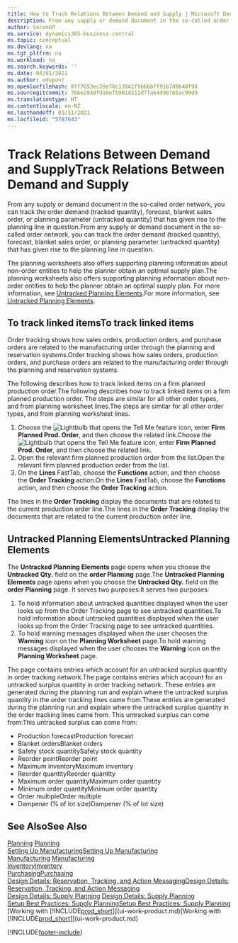 ```yaml
---
title: How to Track Relations Between Demand and Supply | Microsoft Docs
description: From any supply or demand document in the so-called order network, you can track the order demand (tracked quantity), forecast, blanket sales order, or planning parameter (untracked quantity) that has given rise to the planning line in question.
author: SorenGP
ms.service: dynamics365-business-central
ms.topic: conceptual
ms.devlang: na
ms.tgt_pltfrm: na
ms.workload: na
ms.search.keywords: ''
ms.date: 04/01/2021
ms.author: edupont
ms.openlocfilehash: 8ff7653ec28e70c13842f9b66bff91b7d8b48f98
ms.sourcegitcommit: 766e2840fd16efb901d211d7fa64d96766ac99d9
ms.translationtype: HT
ms.contentlocale: en-NZ
ms.lasthandoff: 03/31/2021
ms.locfileid: "5787643"
---
```

# <a name="track-relations-between-demand-and-supply"></a><span data-ttu-id="c4cf3-103">Track Relations Between Demand and Supply</span><span class="sxs-lookup"><span data-stu-id="c4cf3-103">Track Relations Between Demand and Supply</span></span>
<span data-ttu-id="c4cf3-104">From any supply or demand document in the so-called order network, you can track the order demand (tracked quantity), forecast, blanket sales order, or planning parameter (untracked quantity) that has given rise to the planning line in question.</span><span class="sxs-lookup"><span data-stu-id="c4cf3-104">From any supply or demand document in the so-called order network, you can track the order demand (tracked quantity), forecast, blanket sales order, or planning parameter (untracked quantity) that has given rise to the planning line in question.</span></span>

<span data-ttu-id="c4cf3-105">The planning worksheets also offers supporting planning information about non-order entities to help the planner obtain an optimal supply plan.</span><span class="sxs-lookup"><span data-stu-id="c4cf3-105">The planning worksheets also offers supporting planning information about non-order entities to help the planner obtain an optimal supply plan.</span></span> <span data-ttu-id="c4cf3-106">For more information, see [Untracked Planning Elements](production-how-track-demand-supply.md#untracked-planning-elements).</span><span class="sxs-lookup"><span data-stu-id="c4cf3-106">For more information, see [Untracked Planning Elements](production-how-track-demand-supply.md#untracked-planning-elements).</span></span>

## <a name="to-track-linked-items"></a><span data-ttu-id="c4cf3-107">To track linked items</span><span class="sxs-lookup"><span data-stu-id="c4cf3-107">To track linked items</span></span>
<span data-ttu-id="c4cf3-108">Order tracking shows how sales orders, production orders, and purchase orders are related to the manufacturing order through the planning and reservation systems.</span><span class="sxs-lookup"><span data-stu-id="c4cf3-108">Order tracking shows how sales orders, production orders, and purchase orders are related to the manufacturing order through the planning and reservation systems.</span></span>

<span data-ttu-id="c4cf3-109">The following describes how to track linked items on a firm planned production order.</span><span class="sxs-lookup"><span data-stu-id="c4cf3-109">The following describes how to track linked items on a firm planned production order.</span></span> <span data-ttu-id="c4cf3-110">The steps are similar for all other order types, and from planning worksheet lines.</span><span class="sxs-lookup"><span data-stu-id="c4cf3-110">The steps are similar for all other order types, and from planning worksheet lines.</span></span>

1. <span data-ttu-id="c4cf3-111">Choose the ![Lightbulb that opens the Tell Me feature](media/ui-search/search_small.png "Tell me what you want to do") icon, enter **Firm Planned Prod. Order**, and then choose the related link.</span><span class="sxs-lookup"><span data-stu-id="c4cf3-111">Choose the ![Lightbulb that opens the Tell Me feature](media/ui-search/search_small.png "Tell me what you want to do") icon, enter **Firm Planned Prod. Order**, and then choose the related link.</span></span>
2. <span data-ttu-id="c4cf3-112">Open the relevant firm planned production order from the list.</span><span class="sxs-lookup"><span data-stu-id="c4cf3-112">Open the relevant firm planned production order from the list.</span></span>
3. <span data-ttu-id="c4cf3-113">On the **Lines** FastTab, choose the **Functions** action, and then choose the **Order Tracking** action.</span><span class="sxs-lookup"><span data-stu-id="c4cf3-113">On the **Lines** FastTab, choose the **Functions** action, and then choose the **Order Tracking** action.</span></span>

<span data-ttu-id="c4cf3-114">The lines in the **Order Tracking** display the documents that are related to the current production order line.</span><span class="sxs-lookup"><span data-stu-id="c4cf3-114">The lines in the **Order Tracking** display the documents that are related to the current production order line.</span></span>

## <a name="untracked-planning-elements"></a><span data-ttu-id="c4cf3-115">Untracked Planning Elements</span><span class="sxs-lookup"><span data-stu-id="c4cf3-115">Untracked Planning Elements</span></span>
<span data-ttu-id="c4cf3-116">The **Untracked Planning Elements** page opens when you choose the **Untracked Qty.** field on the **order Planning** page.</span><span class="sxs-lookup"><span data-stu-id="c4cf3-116">The **Untracked Planning Elements** page opens when you choose the **Untracked Qty.** field on the **order Planning** page.</span></span> <span data-ttu-id="c4cf3-117">It serves two purposes:</span><span class="sxs-lookup"><span data-stu-id="c4cf3-117">It serves two purposes:</span></span>

1. <span data-ttu-id="c4cf3-118">To hold information about untracked quantities displayed when the user looks up from the Order Tracking page to see untracked quantities.</span><span class="sxs-lookup"><span data-stu-id="c4cf3-118">To hold information about untracked quantities displayed when the user looks up from the Order Tracking page to see untracked quantities.</span></span>
2. <span data-ttu-id="c4cf3-119">To hold warning messages displayed when the user chooses the **Warning** icon on the **Planning Worksheet** page.</span><span class="sxs-lookup"><span data-stu-id="c4cf3-119">To hold warning messages displayed when the user chooses the **Warning** icon on the **Planning Worksheet** page.</span></span>

<span data-ttu-id="c4cf3-120">The page contains entries which account for an untracked surplus quantity in order tracking network.</span><span class="sxs-lookup"><span data-stu-id="c4cf3-120">The page contains entries which account for an untracked surplus quantity in order tracking network.</span></span> <span data-ttu-id="c4cf3-121">These entries are generated during the planning run and explain where the untracked surplus quantity in the order tracking lines came from.</span><span class="sxs-lookup"><span data-stu-id="c4cf3-121">These entries are generated during the planning run and explain where the untracked surplus quantity in the order tracking lines came from.</span></span> <span data-ttu-id="c4cf3-122">This untracked surplus can come from:</span><span class="sxs-lookup"><span data-stu-id="c4cf3-122">This untracked surplus can come from:</span></span>

- <span data-ttu-id="c4cf3-123">Production forecast</span><span class="sxs-lookup"><span data-stu-id="c4cf3-123">Production forecast</span></span>
- <span data-ttu-id="c4cf3-124">Blanket orders</span><span class="sxs-lookup"><span data-stu-id="c4cf3-124">Blanket orders</span></span>
- <span data-ttu-id="c4cf3-125">Safety stock quantity</span><span class="sxs-lookup"><span data-stu-id="c4cf3-125">Safety stock quantity</span></span>
- <span data-ttu-id="c4cf3-126">Reorder point</span><span class="sxs-lookup"><span data-stu-id="c4cf3-126">Reorder point</span></span>
- <span data-ttu-id="c4cf3-127">Maximum inventory</span><span class="sxs-lookup"><span data-stu-id="c4cf3-127">Maximum inventory</span></span>
- <span data-ttu-id="c4cf3-128">Reorder quantity</span><span class="sxs-lookup"><span data-stu-id="c4cf3-128">Reorder quantity</span></span>
- <span data-ttu-id="c4cf3-129">Maximum order quantity</span><span class="sxs-lookup"><span data-stu-id="c4cf3-129">Maximum order quantity</span></span>
- <span data-ttu-id="c4cf3-130">Minimum order quantity</span><span class="sxs-lookup"><span data-stu-id="c4cf3-130">Minimum order quantity</span></span>
- <span data-ttu-id="c4cf3-131">Order multiple</span><span class="sxs-lookup"><span data-stu-id="c4cf3-131">Order multiple</span></span>
- <span data-ttu-id="c4cf3-132">Dampener (% of lot size)</span><span class="sxs-lookup"><span data-stu-id="c4cf3-132">Dampener (% of lot size)</span></span>

## <a name="see-also"></a><span data-ttu-id="c4cf3-133">See Also</span><span class="sxs-lookup"><span data-stu-id="c4cf3-133">See Also</span></span>  
<span data-ttu-id="c4cf3-134">[Planning](production-planning.md) </span><span class="sxs-lookup"><span data-stu-id="c4cf3-134">[Planning](production-planning.md) </span></span>  
[<span data-ttu-id="c4cf3-135">Setting Up Manufacturing</span><span class="sxs-lookup"><span data-stu-id="c4cf3-135">Setting Up Manufacturing</span></span>](production-configure-production-processes.md)  
<span data-ttu-id="c4cf3-136">[Manufacturing](production-manage-manufacturing.md)  </span><span class="sxs-lookup"><span data-stu-id="c4cf3-136">[Manufacturing](production-manage-manufacturing.md)  </span></span>  
[<span data-ttu-id="c4cf3-137">Inventory</span><span class="sxs-lookup"><span data-stu-id="c4cf3-137">Inventory</span></span>](inventory-manage-inventory.md)  
[<span data-ttu-id="c4cf3-138">Purchasing</span><span class="sxs-lookup"><span data-stu-id="c4cf3-138">Purchasing</span></span>](purchasing-manage-purchasing.md)  
[<span data-ttu-id="c4cf3-139">Design Details: Reservation, Tracking, and Action Messaging</span><span class="sxs-lookup"><span data-stu-id="c4cf3-139">Design Details: Reservation, Tracking, and Action Messaging</span></span>](design-details-reservation-order-tracking-and-action-messaging.md)  
<span data-ttu-id="c4cf3-140">[Design Details: Supply Planning](design-details-supply-planning.md) </span><span class="sxs-lookup"><span data-stu-id="c4cf3-140">[Design Details: Supply Planning](design-details-supply-planning.md) </span></span>  
[<span data-ttu-id="c4cf3-141">Setup Best Practices: Supply Planning</span><span class="sxs-lookup"><span data-stu-id="c4cf3-141">Setup Best Practices: Supply Planning</span></span>](setup-best-practices-supply-planning.md)  
<span data-ttu-id="c4cf3-142">[Working with [!INCLUDE[prod_short](includes/prod_short.md)]](ui-work-product.md)</span><span class="sxs-lookup"><span data-stu-id="c4cf3-142">[Working with [!INCLUDE[prod_short](includes/prod_short.md)]](ui-work-product.md)</span></span>


[!INCLUDE[footer-include](includes/footer-banner.md)]